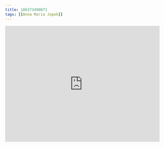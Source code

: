 ```yaml
---
title: 186373490071
tags: [[Anna Maria Jopek]]
---
```

<iframe allow="accelerometer; autoplay; clipboard-write; encrypted-media; gyroscope; picture-in-picture" allowfullscreen="" frameborder="0" height="375" id="youtube_iframe" src="https://www.youtube.com/embed/WALPS8cY8Gg?feature=oembed&amp;enablejsapi=1&amp;origin=https://safe.txmblr.com&amp;wmode=opaque" width="500"></iframe>